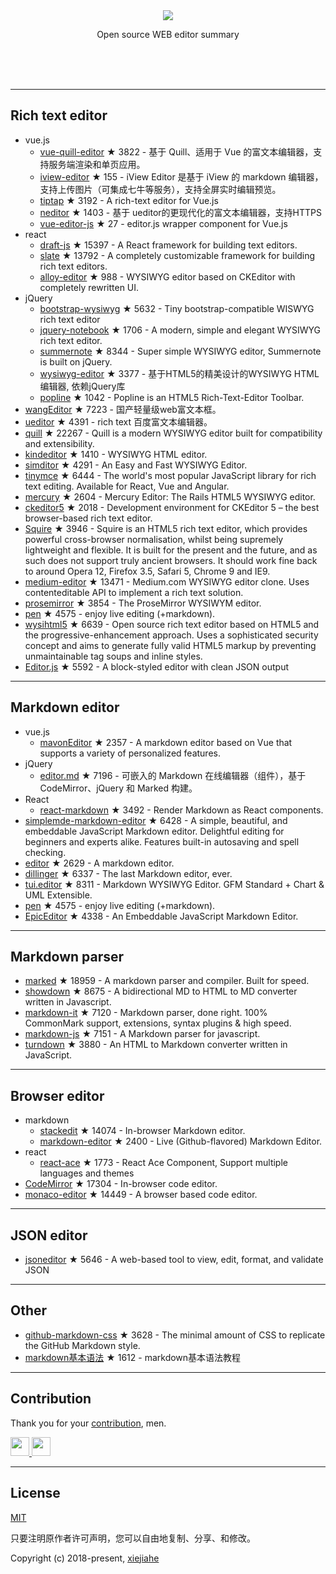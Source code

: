 



<div align="center">
  <div>
    <img src="https://raw.githubusercontent.com/xjh22222228/awesome-web-editor/master/media/logo.png" />
  </div>
  <p>Open source WEB editor summary</p>
</div>
</br></br></br>




---


## Rich text editor
- vue.js
  - [vue-quill-editor](https://github.com/surmon-china/vue-quill-editor) ★ 3822 - 基于 Quill、适用于 Vue 的富文本编辑器，支持服务端渲染和单页应用。
  - [iview-editor](https://github.com/iview/iview-editor) ★ 155 - iView Editor 是基于 iView 的 markdown 编辑器，支持上传图片（可集成七牛等服务），支持全屏实时编辑预览。
  - [tiptap](https://github.com/heyscrumpy/tiptap) ★ 3192 - A rich-text editor for Vue.js
  - [neditor](https://github.com/notadd/neditor) ★ 1403 - 基于 ueditor的更现代化的富文本编辑器，支持HTTPS
  - [vue-editor-js](https://github.com/ChangJoo-Park/vue-editor-js) ★ 27 - editor.js wrapper component for Vue.js
- react
  - [draft-js](https://github.com/facebook/draft-js) ★ 15397 - A React framework for building text editors.
  - [slate](https://github.com/ianstormtaylor/slate) ★ 13792 - A completely customizable framework for building rich text editors.
  - [alloy-editor](https://github.com/liferay/alloy-editor/) ★ 988 - WYSIWYG editor based on CKEditor with completely rewritten UI.
- jQuery
  - [bootstrap-wysiwyg](https://github.com/mindmup/bootstrap-wysiwyg/) ★ 5632 - Tiny bootstrap-compatible WISWYG rich text editor
  - [jquery-notebook](https://github.com/raphaelcruzeiro/jquery-notebook) ★ 1706 - A modern, simple and elegant WYSIWYG rich text editor.
  - [summernote](https://github.com/summernote/summernote) ★ 8344 - Super simple WYSIWYG editor, Summernote is built on jQuery.
  - [wysiwyg-editor](https://github.com/froala/wysiwyg-editor) ★ 3377 - 基于HTML5的精美设计的WYSIWYG HTML编辑器, 依赖jQuery库
  - [popline](https://github.com/kenshin54/popline) ★ 1042 - Popline is an HTML5 Rich-Text-Editor Toolbar.
- [wangEditor](https://github.com/wangfupeng1988/wangEditor) ★ 7223 - 国产轻量级web富文本框。
- [ueditor](https://github.com/fex-team/ueditor) ★ 4391 - rich text 百度富文本编辑器。
- [quill](https://github.com/quilljs/quill) ★ 22267 - Quill is a modern WYSIWYG editor built for compatibility and extensibility.
- [kindeditor](https://github.com/kindsoft/kindeditor) ★ 1410 - WYSIWYG HTML editor.
- [simditor](https://github.com/mycolorway/simditor) ★ 4291 - An Easy and Fast WYSIWYG Editor.
- [tinymce](https://github.com/tinymce/tinymce) ★ 6444 - The world's most popular JavaScript library for rich text editing. Available for React, Vue and Angular.
- [mercury](https://github.com/jejacks0n/mercury) ★ 2604 - Mercury Editor: The Rails HTML5 WYSIWYG editor.
- [ckeditor5](https://github.com/ckeditor/ckeditor5) ★ 2018 - Development environment for CKEditor 5 – the best browser-based rich text editor.
- [Squire](https://github.com/neilj/Squire) ★ 3946 - Squire is an HTML5 rich text editor, which provides powerful cross-browser normalisation, whilst being supremely lightweight and flexible. It is built for the present and the future, and as such does not support truly ancient browsers. It should work fine back to around Opera 12, Firefox 3.5, Safari 5, Chrome 9 and IE9.
- [medium-editor](https://github.com/yabwe/medium-editor) ★ 13471 - Medium.com WYSIWYG editor clone. Uses contenteditable API to implement a rich text solution.
- [prosemirror](https://github.com/ProseMirror/prosemirror) ★ 3854 - The ProseMirror WYSIWYM editor.
- [pen](https://github.com/sofish/pen) ★ 4575 - enjoy live editing (+markdown).
- [wysihtml5](https://github.com/xing/wysihtml5) ★ 6639 - Open source rich text editor based on HTML5 and the progressive-enhancement approach. Uses a sophisticated security concept and aims to generate fully valid HTML5 markup by preventing unmaintainable tag soups and inline styles.
- [Editor.js](https://github.com/codex-team/editor.js) ★ 5592 - A block-styled editor with clean JSON output




---


## Markdown editor
- vue.js
  - [mavonEditor](https://github.com/hinesboy/mavonEditor) ★ 2357 -   A markdown editor based on Vue that supports a variety of personalized features.
- jQuery
  - [editor.md](https://github.com/pandao/editor.md) ★ 7196 - 可嵌入的 Markdown 在线编辑器（组件），基于 CodeMirror、jQuery 和 Marked 构建。
- React
  - [react-markdown](https://github.com/rexxars/react-markdown) ★ 3492 - Render Markdown as React components.
- [simplemde-markdown-editor](https://github.com/sparksuite/simplemde-markdown-editor) ★ 6428 -  A simple, beautiful, and embeddable JavaScript Markdown editor. Delightful editing for beginners and experts alike. Features built-in autosaving and spell checking.
- [editor](https://github.com/lepture/editor) ★ 2629 - A markdown editor.
- [dillinger](https://github.com/joemccann/dillinger) ★ 6337 - The last Markdown editor, ever.
- [tui.editor](https://github.com/nhnent/tui.editor) ★ 8311 - Markdown WYSIWYG Editor. GFM Standard + Chart & UML Extensible.
- [pen](https://github.com/sofish/pen) ★ 4575 - enjoy live editing (+markdown).
- [EpicEditor](https://github.com/OscarGodson/EpicEditor) ★ 4338 - An Embeddable JavaScript Markdown Editor.



---




## Markdown parser
- [marked](https://github.com/markedjs/marked) ★ 18959 - A markdown parser and compiler. Built for speed.
- [showdown](https://github.com/showdownjs/showdown) ★ 8675 - A bidirectional MD to HTML to MD converter written in Javascript.
- [markdown-it](https://github.com/markdown-it/markdown-it) ★ 7120 - Markdown parser, done right. 100% CommonMark support, extensions, syntax plugins & high speed.
- [markdown-js](https://github.com/evilstreak/markdown-js) ★ 7151 - A Markdown parser for javascript.
- [turndown](https://github.com/domchristie/turndown) ★ 3880 - An HTML to Markdown converter written in JavaScript.



---



## Browser editor
- markdown
  - [stackedit](https://github.com/benweet/stackedit) ★ 14074 - In-browser Markdown editor.
  - [markdown-editor](https://github.com/jbt/markdown-editor) ★ 2400 - Live (Github-flavored) Markdown Editor.
- react
  - [react-ace](https://github.com/securingsincity/react-ace) ★ 1773 - React Ace Component, Support multiple languages and themes
- [CodeMirror](https://github.com/codemirror/CodeMirror) ★ 17304 - In-browser code editor.
- [monaco-editor](https://github.com/Microsoft/monaco-editor) ★ 14449 - A browser based code editor.



---


## JSON editor
- [jsoneditor](https://github.com/josdejong/jsoneditor) ★ 5646 - A web-based tool to view, edit, format, and validate JSON


---

## Other
- [github-markdown-css](https://github.com/sindresorhus/github-markdown-css) ★ 3628 - The minimal amount of CSS to replicate the GitHub Markdown style.
- [markdown基本语法](https://github.com/younghz/Markdown) ★ 1612 - markdown基本语法教程



---


## Contribution
Thank you for your [contribution](https://github.com/xjh22222228/awesome-web-editor/issues), men.

<a href="https://github.com/1c7/">
  <img src="https://avatars1.githubusercontent.com/u/1804755?s=460&v=4" width="30px" height="30px" />
</a>
<a href="https://github.com/ChangJoo-Park/">
  <img src="https://avatars1.githubusercontent.com/u/1451365?s=460&v=4" width="30px" height="30px" />
</a>


---



## License
[MIT](https://opensource.org/licenses/MIT)

只要注明原作者许可声明，您可以自由地复制、分享、和修改。

Copyright (c) 2018-present, [xiejiahe](https://github.com/xjh22222228)
